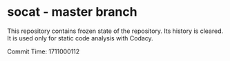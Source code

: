 # socat - master branch

This repository contains frozen state of the repository.
Its history is cleared. It is used only for static code
analysis with Codacy.

Commit Time: 1711000112